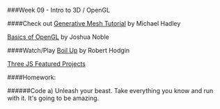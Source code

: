 ###Week 09 - Intro to 3D / OpenGL


####Check out
[Generative Mesh Tutorial](http://openframeworks.cc/tutorials/graphics/generativemesh.html) by Michael Hadley

[Basics of OpenGL](http://openframeworks.cc/tutorials/graphics/opengl.html) by Joshua Noble

####Watch/Play
[Boil Up](http://roberthodgin.com/boil-up/) by Robert Hodgin

[Three JS Featured Projects](http://threejs.org/)

####Homework:

######Code
a) Unleash your beast. Take everything you know and run with it. It's going to be amazing.
